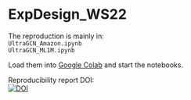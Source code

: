 # ExpDesign_WS22



The reproduction is mainly in:\
`UltraGCN_Amazon.ipynb`\
`UltraGCN_ML1M.ipynb`

Load them into [Google Colab](https://colab.research.google.com/) and start the notebooks.


Reproducibility report DOI:\
[![DOI](https://zenodo.org/badge/DOI/10.5281/zenodo.7591339.svg)](https://doi.org/10.5281/zenodo.7591339)

